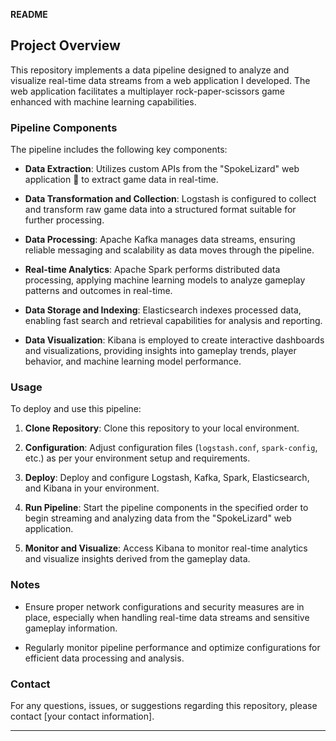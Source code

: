 **README**

## Project Overview

This repository implements a data pipeline designed to analyze and visualize real-time data streams from a web application I developed. The web application facilitates a multiplayer rock-paper-scissors game enhanced with machine learning capabilities.

### Pipeline Components

The pipeline includes the following key components:

- **Data Extraction**: Utilizes custom APIs from the "SpokeLizard" web application 🦎 to extract game data in real-time.

- **Data Transformation and Collection**: Logstash is configured to collect and transform raw game data into a structured format suitable for further processing.

- **Data Processing**: Apache Kafka manages data streams, ensuring reliable messaging and scalability as data moves through the pipeline.

- **Real-time Analytics**: Apache Spark performs distributed data processing, applying machine learning models to analyze gameplay patterns and outcomes in real-time.

- **Data Storage and Indexing**: Elasticsearch indexes processed data, enabling fast search and retrieval capabilities for analysis and reporting.

- **Data Visualization**: Kibana is employed to create interactive dashboards and visualizations, providing insights into gameplay trends, player behavior, and machine learning model performance.

### Usage

To deploy and use this pipeline:

1. **Clone Repository**: Clone this repository to your local environment.
   
2. **Configuration**: Adjust configuration files (`logstash.conf`, `spark-config`, etc.) as per your environment setup and requirements.

3. **Deploy**: Deploy and configure Logstash, Kafka, Spark, Elasticsearch, and Kibana in your environment.

4. **Run Pipeline**: Start the pipeline components in the specified order to begin streaming and analyzing data from the "SpokeLizard" web application.

5. **Monitor and Visualize**: Access Kibana to monitor real-time analytics and visualize insights derived from the gameplay data.

### Notes

- Ensure proper network configurations and security measures are in place, especially when handling real-time data streams and sensitive gameplay information.

- Regularly monitor pipeline performance and optimize configurations for efficient data processing and analysis.

### Contact

For any questions, issues, or suggestions regarding this repository, please contact [your contact information].

---

